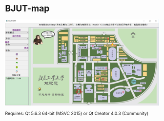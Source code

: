 # BJUT-map

![image](https://github.com/BockSong/BJUT-map/blob/master/screenshots.PNG)

Requires: Qt 5.6.3 64-bit (MSVC 2015) or Qt Creator 4.0.3 (Community)
